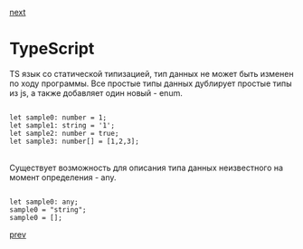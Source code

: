 <a href="03.md">next</a>

<h1>TypeScript</h1>

<div>
TS язык со статической типизацией, тип данных не может быть изменен по ходу программы.
Все простые типы данных дублирует простые типы из js, а также добавляет один новый - enum.

```

let sample0: number = 1;
let sample1: string = '1';
let sample2: number = true;
let sample3: number[] = [1,2,3];
```
</div>

<br/>

<div>
Существует возможность для описания типа данных неизвестного на момент определения - any.

```

let sample0: any;
sample0 = "string";
sample0 = [];
```
</div>

<a href="01.md">prev</a>
